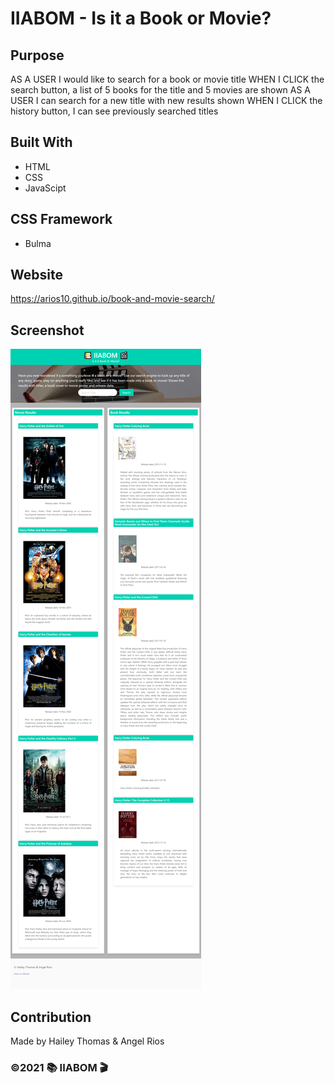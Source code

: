 # IIABOM - Is it a Book or Movie?

## Purpose
AS A USER I would like to search for a book or movie title
WHEN I CLICK the search button, a list of 5 books for the title and 5 movies are shown
AS A USER I can search for a new title with new results shown
WHEN I CLICK the history button, I can see previously searched titles

## Built With
* HTML
* CSS
* JavaScipt

## CSS Framework
* Bulma

## Website
https://arios10.github.io/book-and-movie-search/

## Screenshot
![IIABOM](./assets/images/screenshot.png)

## Contribution
Made by Hailey Thomas & Angel Rios

### ©️2021 📚 IIABOM 🎬

